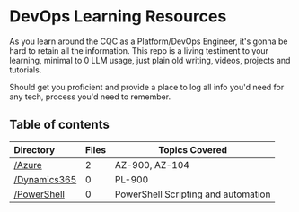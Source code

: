 # DevOps Learning Resources

As you learn around the CQC as a Platform/DevOps Engineer, it's gonna be hard to retain all the information. This repo is a living testiment to your learning, minimal to 0 LLM usage, just plain old writing, videos, projects and tutorials.

Should get you proficient and provide a place to log all info you'd need for any tech, process you'd need to remember.

## Table of contents

| Directory      | Files | Topics Covered |
| :-------- | --- | -------- |
|  [/Azure](./Azure/resources.md)   | 2  | AZ-900, AZ-104 |
|  [/Dynamics365](./Dynamics365/resources.md)   | 0  | PL-900 |
|  [/PowerShell](./PowerShell/resources.md)   | 0  | PowerShell Scripting and automation  |
